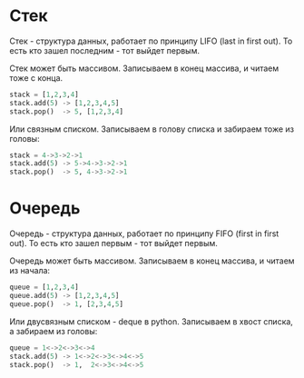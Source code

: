 # Стек
Стек - структура данных, работает по принципу LIFO (last in first out).
То есть кто зашел последним - тот выйдет первым.

Стек может быть массивом. 
Записываем в конец массива, и читаем тоже с конца.
```python
stack = [1,2,3,4]
stack.add(5) -> [1,2,3,4,5]
stack.pop()  -> 5, [1,2,3,4]
```

Или связным списком.
Записываем в голову списка и забираем тоже из головы:
```python
stack = 4->3->2->1
stack.add(5) -> 5->4->3->2->1
stack.pop()  -> 5, 4->3->2->1
```
# Очередь
Очередь - структура данных, работает по принципу FIFO (first in first out).
То есть кто зашел первым - тот выйдет первым.

Очередь может быть массивом. 
Записываем в конец массива, и читаем из начала:
```python
queue = [1,2,3,4]
queue.add(5) -> [1,2,3,4,5]
queue.pop()  -> 1, [2,3,4,5]
```

Или двусвязным списком - deque в python.
Записываем в хвост списка, а забираем из головы:
```python
queue = 1<->2<->3<->4
stack.add(5) -> 1<->2<->3<->4<->5
stack.pop()  -> 1,  2<->3<->4<->5
```
